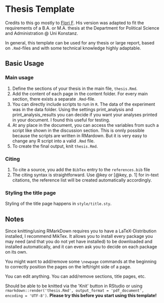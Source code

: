 # Thesis Template

Credits to this go mostly to [Flori F](https://github.com/FloriF/thesis-template). His version was adapted to fit the requirements of a B.A. or M.A. thesis at the Department for Political Science and Administration @ Uni Konstanz.

In general, this template can be used for any thesis or  large report, based on `.Rmd`-files and with some technical knowledge highly adaptable.

## Basic Usage

### Main usage
1. Define the sections of your thesis in the main file, `thesis.Rmd`.
2. Add the content of each page in the content folder. For every main section, there exists a separate `.Rmd`-file.
3. You can directly include scripts to run in `R`. The data of the experiment was in the data folder. Using the settings print_analysis and print_analysis_results you can decide if you want your analyses printed in your document. I found this useful for testing.
4. At any place in the document, you can access the variables from such a script like shown in the discussion section. This is onnly possible because the scripts are written in RMardown. But it is very easy to change any R script into a valid `.Rmd` file.
5. To create the final output, knit `thesis.Rmd`.

### Citing
1. To cite a source, you add the `BibTex` entry to the `references.bib` file
2. The citing syntax is straightforward. Use @key or [@key, p. 1] for in-text citations, the reference list will be created automatically accordingly.

### Styling the title page
Styling of the title page happens in `style/title.sty`. 

## Notes

Since knitting/using RMarkDown requires you to have a LaTeX-Distribution installed, I recommend MikTex. It allows you to install every package you may need (and that you do not yet have installed) to be downloaded and installed automatically, and it can even ask you to decide on each package on its own.

You might want to add/remove some `\newpage` commands at the beginning to correctly position the pages on the left/right side of a page.

You can edit anything. You can add/remove sections, title pages, etc. 

Should be able to be knitted via the 'Knit' button in RStudio or using 
`rmarkdown::render('thesis.Rmd', output_format = 'pdf_document', encoding = 'UTF-8')`. **Please try this before you start using this template!**